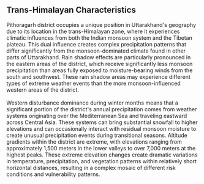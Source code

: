 ## Trans-Himalayan Characteristics

Pithoragarh district occupies a unique position in Uttarakhand's geography due to its location in the trans-Himalayan zone, where it experiences climatic influences from both the Indian monsoon system and the Tibetan plateau. This dual influence creates complex precipitation patterns that differ significantly from the monsoon-dominated climate found in other parts of Uttarakhand. Rain shadow effects are particularly pronounced in the eastern areas of the district, which receive significantly less monsoon precipitation than areas fully exposed to moisture-bearing winds from the south and southwest. These rain shadow areas may experience different types of extreme weather events than the more monsoon-influenced western areas of the district. <br> <br>
Western disturbance dominance during winter months means that a significant portion of the district's annual precipitation comes from weather systems originating over the Mediterranean Sea and traveling eastward across Central Asia. These systems can bring substantial snowfall to higher elevations and can occasionally interact with residual monsoon moisture to create unusual precipitation events during transitional seasons. Altitude gradients within the district are extreme, with elevations ranging from approximately 1,500 meters in the lower valleys to over 7,000 meters at the highest peaks. These extreme elevation changes create dramatic variations in temperature, precipitation, and vegetation patterns within relatively short horizontal distances, resulting in a complex mosaic of different risk conditions and vulnerability patterns.
